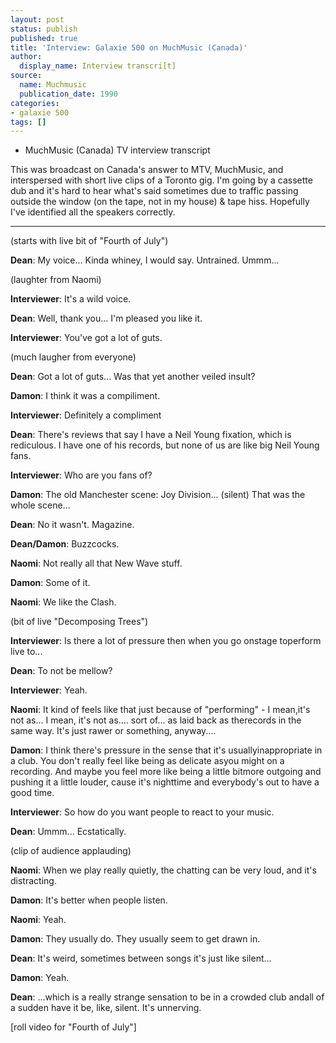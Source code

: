 ```yaml
---
layout: post
status: publish
published: true
title: 'Interview: Galaxie 500 on MuchMusic (Canada)'
author:
  display_name: Interview transcri[t]
source:
  name: Muchmusic
  publication_date: 1990
categories:
- galaxie 500
tags: []
---
```

  * MuchMusic (Canada) TV interview transcript

This was broadcast on Canada's answer to MTV, MuchMusic, and interspersed with
short live clips of a Toronto gig. I'm going by a cassette dub and it's hard
to hear what's said sometimes due to traffic passing outside the window (on
the tape, not in my house) & tape hiss. Hopefully I've identified all the
speakers correctly.

* * *

(starts with live bit of "Fourth of July")

**Dean**: My voice... Kinda whiney, I would say. Untrained. Ummm...

(laughter from Naomi)

**Interviewer**: It's a wild voice.

**Dean**: Well, thank you... I'm pleased you like it.

**Interviewer**: You've got a lot of guts.

(much laugher from everyone)

**Dean**: Got a lot of guts... Was that yet another veiled insult?

**Damon**: I think it was a compiliment.

**Interviewer**: Definitely a compliment

**Dean**: There's reviews that say I have a Neil Young fixation, which is
rediculous. I have one of his records, but none of us are like big Neil Young
fans.

**Interviewer**: Who are you fans of?

**Damon**: The old Manchester scene: Joy Division... (silent) That was the whole
scene...

**Dean**: No it wasn't. Magazine.

**Dean/Damon**: Buzzcocks.

**Naomi**: Not really all that New Wave stuff.

**Damon**: Some of it.

**Naomi**: We like the Clash.

(bit of live "Decomposing Trees")

**Interviewer**: Is there a lot of pressure then when you go onstage toperform
live to...

**Dean**: To not be mellow?

**Interviewer**: Yeah.

**Naomi**: It kind of feels like that just because of "performing" - I mean,it's
not as... I mean, it's not as.... sort of... as laid back as therecords in the
same way. It's just rawer or something, anyway....

**Damon**: I think there's pressure in the sense that it's usuallyinappropriate in
a club. You don't really feel like being as delicate asyou might on a
recording. And maybe you feel more like being a little bitmore outgoing and
pushing it a little louder, cause it's nighttime and everybody's out to have a
good time.

**Interviewer**: So how do you want people to react to your music.

**Dean**: Ummm... Ecstatically.

(clip of audience applauding)

**Naomi**: When we play really quietly, the chatting can be very loud, and it's
distracting.

**Damon**: It's better when people listen.

**Naomi**: Yeah.

**Damon**: They usually do. They usually seem to get drawn in.

**Dean**: It's weird, sometimes between songs it's just like silent...

**Damon**: Yeah.

**Dean**: ...which is a really strange sensation to be in a crowded club andall of
a sudden have it be, like, silent. It's unnerving.

[roll video for "Fourth of July"]


